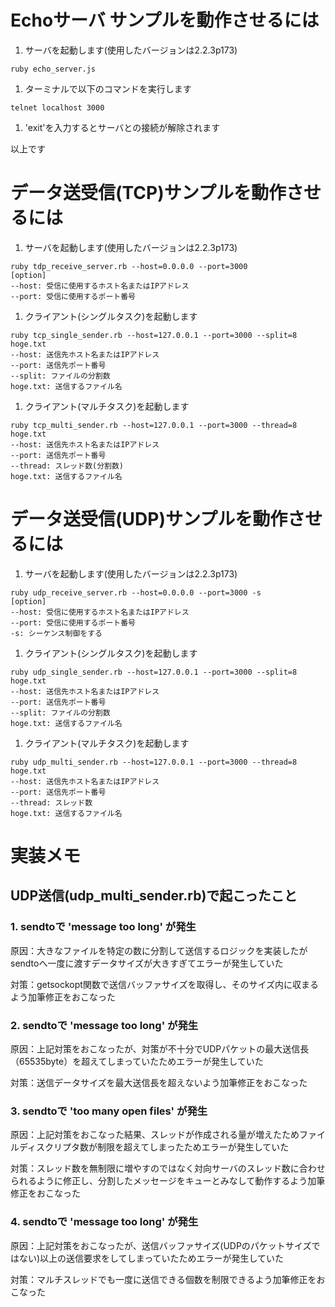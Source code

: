 # Echoサーバ サンプルを動作させるには

1. サーバを起動します(使用したバージョンは2.2.3p173)
```
ruby echo_server.js
```
1.  ターミナルで以下のコマンドを実行します
```
telnet localhost 3000
```
1. 'exit'を入力するとサーバとの接続が解除されます

以上です

# データ送受信(TCP)サンプルを動作させるには

1. サーバを起動します(使用したバージョンは2.2.3p173)
```
ruby tdp_receive_server.rb --host=0.0.0.0 --port=3000
[option]
--host: 受信に使用するホスト名またはIPアドレス
--port: 受信に使用するポート番号
```

1. クライアント(シングルタスク)を起動します
```
ruby tcp_single_sender.rb --host=127.0.0.1 --port=3000 --split=8 hoge.txt
--host: 送信先ホスト名またはIPアドレス
--port: 送信先ポート番号
--split: ファイルの分割数
hoge.txt: 送信するファイル名
```

1. クライアント(マルチタスク)を起動します
```
ruby tcp_multi_sender.rb --host=127.0.0.1 --port=3000 --thread=8 hoge.txt
--host: 送信先ホスト名またはIPアドレス
--port: 送信先ポート番号
--thread: スレッド数(分割数)
hoge.txt: 送信するファイル名
```

# データ送受信(UDP)サンプルを動作させるには

1. サーバを起動します(使用したバージョンは2.2.3p173)
```
ruby udp_receive_server.rb --host=0.0.0.0 --port=3000 -s
[option]
--host: 受信に使用するホスト名またはIPアドレス
--port: 受信に使用するポート番号
-s: シーケンス制御をする
```

1. クライアント(シングルタスク)を起動します
```
ruby udp_single_sender.rb --host=127.0.0.1 --port=3000 --split=8 hoge.txt
--host: 送信先ホスト名またはIPアドレス
--port: 送信先ポート番号
--split: ファイルの分割数
hoge.txt: 送信するファイル名
```

1. クライアント(マルチタスク)を起動します
```
ruby udp_multi_sender.rb --host=127.0.0.1 --port=3000 --thread=8 hoge.txt
--host: 送信先ホスト名またはIPアドレス
--port: 送信先ポート番号
--thread: スレッド数
hoge.txt: 送信するファイル名
```

# 実装メモ

## UDP送信(udp_multi_sender.rb)で起こったこと

### 1. sendtoで 'message too long' が発生

原因：大きなファイルを特定の数に分割して送信するロジックを実装したがsendtoへ一度に渡すデータサイズが大きすぎてエラーが発生していた

対策：getsockopt関数で送信バッファサイズを取得し、そのサイズ内に収まるよう加筆修正をおこなった

### 2. sendtoで 'message too long' が発生

原因：上記対策をおこなったが、対策が不十分でUDPパケットの最大送信長（65535byte）を超えてしまっていたためエラーが発生していた

対策：送信データサイズを最大送信長を超えないよう加筆修正をおこなった

### 3. sendtoで 'too many open files' が発生

原因：上記対策をおこなった結果、スレッドが作成される量が増えたためファイルディスクリプタ数が制限を超えてしまったためエラーが発生していた

対策：スレッド数を無制限に増やすのではなく対向サーバのスレッド数に合わせられるように修正し、分割したメッセージをキューとみなして動作するよう加筆修正をおこなった

### 4. sendtoで 'message too long' が発生

原因：上記対策をおこなったが、送信バッファサイズ(UDPのパケットサイズではない)以上の送信要求をしてしまっていたためエラーが発生していた

対策：マルチスレッドでも一度に送信できる個数を制限できるよう加筆修正をおこなった
